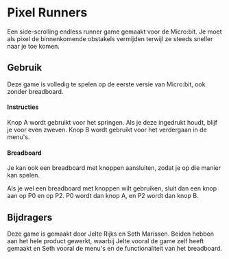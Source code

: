 
# Pixel Runners
Een side-scrolling endless runner game gemaakt voor de Micro:bit. Je moet als pixel de binnenkomende obstakels vermijden terwijl ze steeds sneller naar je toe komen.

## Gebruik
Deze game is volledig te spelen op de eerste versie van Micro:bit, ook zonder breadboard.

#### Instructies
Knop A wordt gebruikt voor het springen. Als je deze ingedrukt houdt, blijf je voor even zweven.
Knop B wordt gebruikt voor het verdergaan in de menu's.

#### Breadboard
Je kan ook een breadboard met knoppen aansluiten, zodat je op die manier kan spelen.

Als je wel een breadboard met knoppen wilt gebruiken, sluit dan een knop aan op P0 en op P2.
P0 wordt dan knop A, en P2 wordt dan knop B.

## Bijdragers
Deze game is gemaakt door Jelte Rijks en Seth Marissen.
Beiden hebben aan het hele product gewerkt, waarbij Jelte vooral de game zelf heeft gemaakt en Seth vooral de menu's en de functionaliteit van het breadboard.
